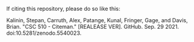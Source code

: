 If citing this repository, please do so like this:

Kalinin, Stepan, Carruth, Alex, Patange, Kunal, Fringer, Gage, and Davis, Brian. "CSC 510 - Citeman." [REALEASE VER]. GitHub. Sep. 29 2021. doi:10.5281/zenodo.5540023.
